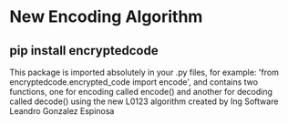 # New Encoding Algorithm
## pip install encryptedcode

This package is imported absolutely in your .py files, for example: 'from encryptedcode.encrypted_code import encode', and contains two functions, one for encoding called encode() and another for decoding called decode() using the new L0123 algorithm created by Ing Software Leandro Gonzalez Espinosa

